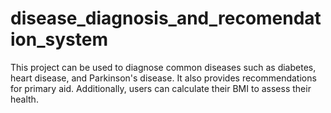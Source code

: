 # disease_diagnosis_and_recomendation_system
This project can be used to diagnose common diseases such as diabetes, heart disease, and Parkinson's disease. It also provides recommendations for primary aid. Additionally, users can calculate their BMI to assess their health.
